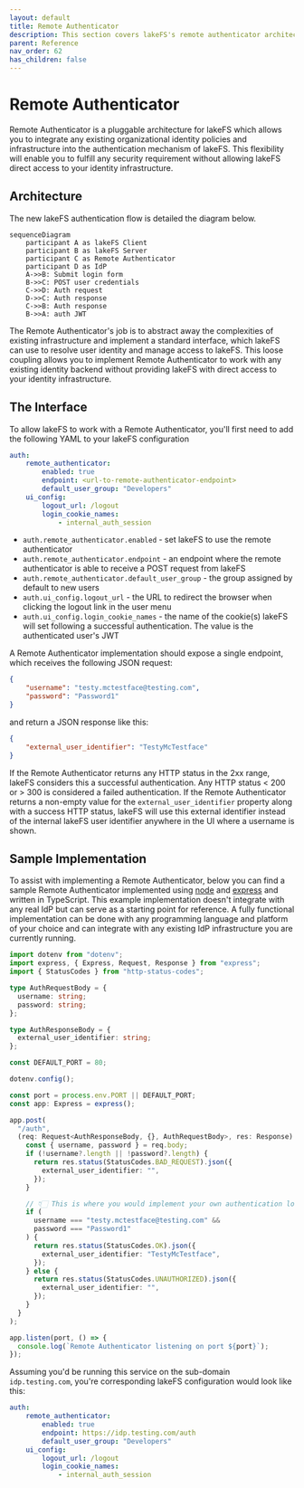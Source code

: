 ```yaml
---
layout: default
title: Remote Authenticator
description: This section covers lakeFS's remote authenticator architecture for integrating with existing security infrastructure
parent: Reference
nav_order: 62
has_children: false
---
```


# Remote Authenticator

Remote Authenticator is a pluggable architecture for lakeFS which allows you to integrate any existing organizational identity policies and infrastructure into the  authentication mechanism of lakeFS. This flexibility will enable you to fulfill any security requirement without allowing lakeFS direct access to your identity infrastructure.

## Architecture

The new lakeFS authentication flow is detailed the diagram below.

```mermaid
sequenceDiagram
    participant A as lakeFS Client
    participant B as lakeFS Server
    participant C as Remote Authenticator
    participant D as IdP
    A->>B: Submit login form
    B->>C: POST user credentials
    C->>D: Auth request
    D->>C: Auth response
    C->>B: Auth response
    B->>A: auth JWT
```

The Remote Authenticator's job is to abstract away the complexities of existing infrastructure and implement a standard interface, which lakeFS can use to resolve user identity and manage access to lakeFS. This loose coupling allows you to implement Remote Authenticator to work with any existing identity backend without providing lakeFS with direct access to your identity infrastructure.

## The Interface

To allow lakeFS to work with a Remote Authenticator, you'll first need to add the following YAML to your lakeFS configuration

```yaml
auth:
    remote_authenticator:
        enabled: true
        endpoint: <url-to-remote-authenticator-endpoint>
        default_user_group: "Developers"
    ui_config:
        logout_url: /logout
        login_cookie_names:
            - internal_auth_session
```

- `auth.remote_authenticator.enabled` - set lakeFS to use the remote authenticator
- `auth.remote_authenticator.endpoint` - an endpoint where the remote authenticator is able to receive a POST request from lakeFS
- `auth.remote_authenticator.default_user_group` - the group assigned by default to new users
- `auth.ui_config.logout_url` - the URL to redirect the browser when clicking the logout link in the user menu
- `auth.ui_config.login_cookie_names` - the name of the cookie(s) lakeFS will set following a successful authentication. The value is the authenticated user's JWT

A Remote Authenticator implementation should expose a single endpoint, which receives the following JSON request:

```JSON
{
    "username": "testy.mctestface@testing.com",
    "password": "Password1"
}
```

and return a JSON response like this:

```JSON
{
    "external_user_identifier": "TestyMcTestface"
}
```

If the Remote Authenticator returns any HTTP status in the 2xx range, lakeFS considers this a successful authentication. Any HTTP status < 200 or > 300 is considered a failed authentication. If the Remote Authenticator returns a non-empty value for the `external_user_identifier` property along with a success HTTP status, lakeFS will use this external identifier instead of the internal lakeFS user identifier anywhere in the UI where a username is shown.

## Sample Implementation

To assist with implementing a Remote Authenticator, below you can find a sample Remote Authenticator implemented using [node](https://nodejs.org/) and [express](https://expressjs.com/) and written in TypeScript. This example implementation doesn't integrate with any real IdP but can serve as a starting point for reference. A fully functional implementation can be done with any programming language and platform of your choice and can integrate with any existing IdP infrastructure you are currently running.

```TypeScript
import dotenv from "dotenv";
import express, { Express, Request, Response } from "express";
import { StatusCodes } from "http-status-codes";

type AuthRequestBody = {
  username: string;
  password: string;
};

type AuthResponseBody = {
  external_user_identifier: string;
};

const DEFAULT_PORT = 80;

dotenv.config();

const port = process.env.PORT || DEFAULT_PORT;
const app: Express = express();

app.post(
  "/auth",
  (req: Request<AuthResponseBody, {}, AuthRequestBody>, res: Response) => {
    const { username, password } = req.body;
    if (!username?.length || !password?.length) {
      return res.status(StatusCodes.BAD_REQUEST).json({
        external_user_identifier: "",
      });
    }

    // 👇🏻 This is where you would implement your own authentication logic
    if (
      username === "testy.mctestface@testing.com" &&
      password === "Password1"
    ) {
      return res.status(StatusCodes.OK).json({
        external_user_identifier: "TestyMcTestface",
      });
    } else {
      return res.status(StatusCodes.UNAUTHORIZED).json({
        external_user_identifier: "",
      });
    }
  }
);

app.listen(port, () => {
  console.log(`Remote Authenticator listening on port ${port}`);
});
```

Assuming you'd be running this service on the sub-domain `idp.testing.com`, you're corresponding lakeFS configuration would look like this:

```yaml
auth:
    remote_authenticator:
        enabled: true
        endpoint: https://idp.testing.com/auth
        default_user_group: "Developers"
    ui_config:
        logout_url: /logout
        login_cookie_names:
            - internal_auth_session
```
